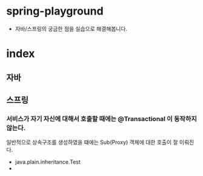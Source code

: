 
# spring-playground
- 자바/스프링의 궁금한 점을 실습으로 해결해봅니다.

# index

## 자바

## 스프링

### 서비스가 자기 자신에 대해서 호출할 때에는 @Transactional 이 동작하지 않는다.
일반적으로 상속구조를 생성하였을 떄에는 Sub(Proxy) 객체에 대한 호출이 잘 이뤄진다.
- java.plain.inheritance.Test
- 

